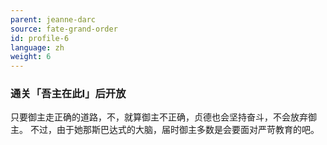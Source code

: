 ```yaml
---
parent: jeanne-darc
source: fate-grand-order
id: profile-6
language: zh
weight: 6
---
```


### 通关「吾主在此I」后开放

只要御主走正确的道路，不，就算御主不正确，贞德也会坚持奋斗，不会放弃御主。
不过，由于她那斯巴达式的大脑，届时御主多数是会要面对严苛教育的吧。

